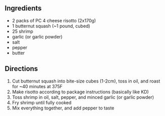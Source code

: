 ## Ingredients
- 2 packs of PC 4 cheese risotto (2x170g)
- 1 butternut squash (~1 pound, cubed)
- 25 shrimp
- garlic (or garlic powder)
- salt
- pepper
- butter

## Directions
1. Cut butternut squash into bite-size cubes (1-2cm), toss in oil, and roast for ~40 minutes at 375F
1. Make risotto according to package instructions (basically like KD)
1. Toss shrimp in oil, salt, pepper, and minced garlic (or garlic powder)
1. Fry shrimp until fully cooked
1. Mix everything together, and add pepper to taste

